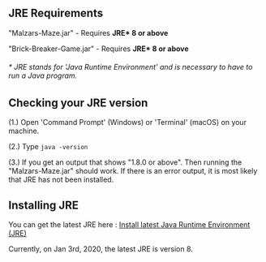 ## JRE Requirements

"Malzars-Maze.jar" - Requires <b>JRE* 8 or above</b>

"Brick-Breaker-Game.jar" - Requires <b>JRE* 8 or above</b>

###### *\* JRE stands for 'Java Runtime Environment' and is necessary to have to run a Java program.*

## Checking your JRE version

(1.) Open 'Command Prompt' (Windows) or 'Terminal' (macOS) on your machine.

(2.) Type ``` java -version ```

(3.) If you get an output that shows "1.8.0 or above". Then running the "Malzars-Maze.jar" should work. If there is an error output, it is most likely that JRE has not been installed.

## Installing JRE

You can get the latest JRE here : <a href="https://www.java.com/en/download/">Install latest Java Runtime Environment (JRE)</a>

Currently, on Jan 3rd, 2020, the latest JRE is version 8.


